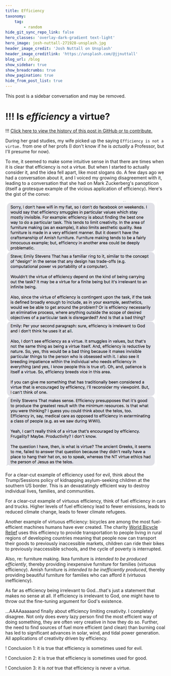 ```yaml
---
title: Efficiency
taxonomy:
    tag:
        - random
hide_git_sync_repo_link: false
hero_classes: 'overlay-dark-gradient text-light'
hero_image: josh-nuttall-271928-unsplash.jpg
header_image_credit: 'Josh Nuttall on Unsplash'
header_image_creditlink: 'https://unsplash.com/@jjnuttall'
blog_url: /blog
show_sidebar: true
show_breadcrumbs: true
show_pagination: true
hide_from_post_list: true
---
```


This post is a sidebar conversation and may be removed.

!!! Is *efficiency* a virtue?
===

!!! [Click here to view the history of this post in GitHub or to contribute.](https://github.com/cmadland/phd/commits/master/pages/01.blog/efficiency/item.md)

During her grad studies, my wife picked up the saying `Efficiency is not a virtue.` from one of her profs (I don't know if he is *actually* a Professor, but I'll presume for now).

To me, it seemed to make some intuitive sense in that there are times when it is clear that efficiency is not a virtue. But when I started to actually consider it, and the idea fell apart, like most slogans do. A few days ago we had a conversation about it, and I voiced my growing disagreement with it, leading to a conversation that she had on Mark Zuckerberg's panopticon (itself a grotesque example of the vicious application of efficiency). Here's the gist of the convo:

![Efficiency Convo](efficiency-convo.png)

For a clear-cut example of efficiency used for evil, think about the Trump/Sessions policy of kidnapping asylum-seeking children at the southern US border. This is an devastatingly efficient way to destroy individual lives, families, and communities.

For a clear-cut example of virtuous efficiency, think of fuel efficiency in cars and trucks. Higher levels of fuel efficiency lead to fewer emissions, leads to reduced climate change, leads to fewer climate refugees.

Another example of virtuous efficiency: bicycles are among the most fuel-efficient machines humans have ever created. The charity [World Bicycle Relief](https://worldbicyclerelief.org/en/) uses this efficiency to provide transportation to people living in rural regions of developing countries meaning that people now can transport their goods to previously inaccessible markets, children can ride their bikes to previously inaccessible schools, and the cycle of poverty is interrupted.

Also, re: furniture making. Ikea furniture is *intended to be produced efficiently*, thereby providing inexpensive furniture for families (virtuous efficiency). Amish furniture is *intended to be inefficiently produced*, thereby providing beautiful furniture for families who can afford it (virtuous inefficiency).

As far as efficiency being irrelevant to God...that's just a statement that makes no sense at all. If efficiency is irrelevant to God, one might have to throw out the fine-tuning argument for God's existence.

…AAAAaaaaand finally about efficiency limiting creativity. I completely disagree. Not only does every lazy person find the most efficient way of doing something, they are often very creative in how they do so. Further, the need to find sources of fuel more efficient (and clean) than burning coal has led to significant advances in solar, wind, and tidal power generation. All applications of creativity driven by efficiency.

! Conclusion 1: it is true that efficiency is sometimes used for evil.

! Conclusion 2: it is true that efficiency is sometimes used for good.

! Conclusion 3: it is *not* true that efficiency is never a virtue.
